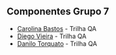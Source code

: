 ## Componentes Grupo 7 

- [Carolina Bastos](https://github.com/bastoscarolina) - Trilha QA
- [Diego Vieira](https://github.com/dhermys) - Trilha QA
- [Danilo Torquato](https://github.com/DaniloTorquatoUbaldine) - Trilha QA
